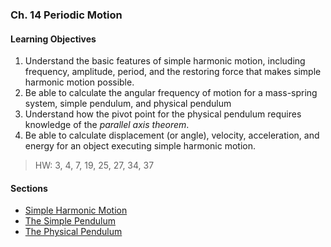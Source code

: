 ### Ch. 14 Periodic Motion

#### Learning Objectives
1. Understand the basic features of simple harmonic motion, including frequency, amplitude, period, and the restoring force that makes simple harmonic motion possible.
2. Be able to calculate the angular frequency of motion for a mass-spring system, simple pendulum, and physical pendulum
3. Understand how the pivot point for the physical pendulum requires knowledge of the _parallel axis theorem_.
4. Be able to calculate displacement (or angle), velocity, acceleration, and energy for an object executing simple harmonic motion.

> HW: 3, 4, 7, 19, 25, 27, 34, 37

#### Sections
+ [Simple Harmonic Motion](./1402_simple_harmonic_motion.html)
+ [The Simple Pendulum](./1405_the_simple_pendulum.html)
+ [The Physical Pendulum](./1406_physical_pendulum.html)
